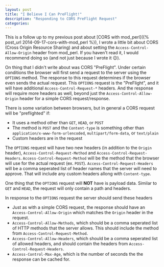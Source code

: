 ```yaml
---
layout: post
title: "I Believe I Can PreFlight!"
description: "Responding to CORS PreFlight Request"
categories: 
---
```


This is a follow up to my previous post about [CORS with mod_perl]({% post_url 2014-09-17-cors-with-mod_perl %}), I wrote a little bit about CORS (Cross Origin Resource Sharing) and about setting the `Access-Control-Allow-Origin` header from mod_perl. If you haven't read it, I would recommend doing so (and not just because I wrote it :wink:).

On thing that I didn't write about was CORS "PreFlight". Under certain conditions the browser will first send a request to the server using the `OPTIONS` method. The response to this request determines if the browser even sends the actual request. This `OPTIONS` request is the "PreFlight", and it will have additional `Access-Control-Request-*` headers. And the response will require more headers as well, beyond just the `Access-Control-Allow-Origin` header for a simple CORS request/response.

There is some variation between browsers, but in general a CORS request will be "preflighted" if:

 * It uses a method other than `GET`, `HEAD`, or `POST`
 * The method is `POST` and the `Content-type` is something other than `application/x-www-form-urlencoded`, `multipart/form-data`, or `text/plain`
 * Custom headers are in the request

The `OPTIONS` request will have two new headers (in addition to the `Origin` header), `Access-Control-Request-Method` and `Access-Control-Request-Headers`. `Access-Control-Request-Method` will be the method that the browser will use for the actual request (ex. `POST`). `Access-Control-Request-Headers` will be a comma seperated list of header names that the server will need to approve. That will include any custom headers allong with `Content-type`.

One thing that the `OPTIONS` request will __NOT__ have is payload data. Similar to `GET` and `HEAD`, the request will only contain a path and headers.

In response to the `OPTIONS` request the server should send these headers

 * Just as with a simple CORS request, the response should have an `Access-Control-Allow-Origin` which matches the `Origin` header in the request. 
 * `Access-Control-Allow-Methods`, which should be a comma seperated list of HTTP methods that the server allows. This should include the method from `Access-Control-Request-Method`.
 * `Access-Control-Allow-Headers`, which should be a comma seperated list of allowed headers, and should contain the headers from `Access-Control-Request-Headers`.
 * `Access-Control-Max-Age`, which is the number of seconds the the response can be cached for. 
